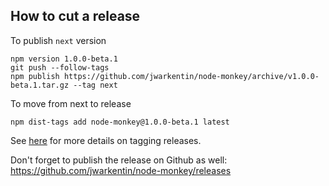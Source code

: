 ## How to cut a release

To publish `next` version

```
npm version 1.0.0-beta.1
git push --follow-tags
npm publish https://github.com/jwarkentin/node-monkey/archive/v1.0.0-beta.1.tar.gz --tag next
```

To move from next to release

```
npm dist-tags add node-monkey@1.0.0-beta.1 latest
```

See [here](https://jbavari.github.io/blog/2015/10/16/using-npm-tags/) for more details on tagging releases.

Don't forget to publish the release on Github as well: https://github.com/jwarkentin/node-monkey/releases